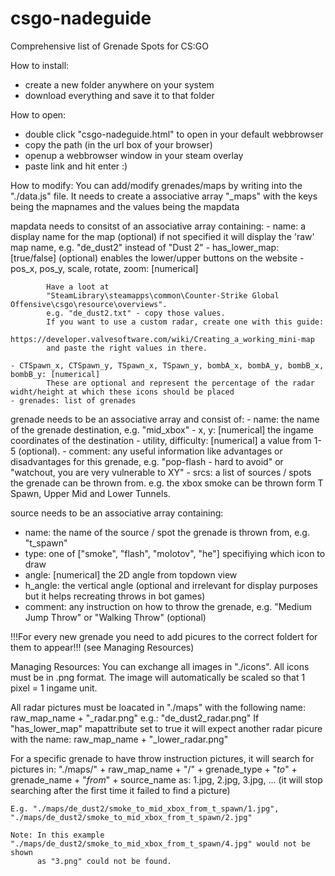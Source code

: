 # csgo-nadeguide
Comprehensive list of Grenade Spots for CS:GO

How to install:
- create a new folder anywhere on your system
- download everything and save it to that folder

How to open:
- double click "csgo-nadeguide.html" to open in your default webbrowser
- copy the path (in the url box of your browser)
- openup a webbrowser window in your steam overlay
- paste link and hit enter :)

How to modify:
  You can add/modify grenades/maps by writing into the "./data.js" file.
  It needs to create a associative array "_maps" with the keys being the mapnames and the values being the mapdata
  
  mapdata needs to consitst of an associative array containing:
    - name: a display name for the map (optional)
            if not specified it will display the 'raw' map name, e.g. "de_dust2" instead of "Dust 2"
    - has_lower_map: [true/false] (optional) enables the lower/upper buttons on the website
    - pos_x, pos_y, scale, rotate, zoom: [numerical]
    
            Have a loot at
            "SteamLibrary\steamapps\common\Counter-Strike Global Offensive\csgo\resource\overviews".
            e.g. "de_dust2.txt" - copy those values.
            If you want to use a custom radar, create one with this guide:
            https://developer.valvesoftware.com/wiki/Creating_a_working_mini-map
            and paste the right values in there.
            
    - CTSpawn_x, CTSpawn_y, TSpawn_x, TSpawn_y, bombA_x, bombA_y, bombB_x, bombB_y: [numerical]
            These are optional and represent the percentage of the radar widht/height at which these icons should be placed
    - grenades: list of grenades
  
  grenade needs to be an associative array and consist of:
    - name: the name of the grenade destination, e.g. "mid_xbox"
    - x, y: [numerical] the ingame coordinates of the destination
    - utility, difficulty:  [numerical] a value from 1-5 (optional).
    - comment:              any useful information like advantages or disadvantages for this grenade,
                            e.g. "pop-flash - hard to avoid" or "watchout, you are very vulnerable to XY"
    - srcs: a list of sources / spots the grenade can be thrown from. e.g. the xbox smoke can be thrown
            form T Spawn, Upper Mid and Lower Tunnels.
            
  source needs to be an associative array containing:
  - name:     the name of the source / spot the grenade is thrown from, e.g. "t_spawn"
  - type:     one of ["smoke", "flash", "molotov", "he"] specifiying which icon to draw
  - angle:    [numerical] the 2D angle from topdown view
  - h_angle:  the vertical angle (optional and irrelevant for display purposes but it helps recreating throws in bot games)
  - comment:  any instruction on how to throw the grenade, e.g. "Medium Jump Throw" or "Walking Throw" (optional)
  
  !!!For every new grenade you need to add picures to the correct foldert for them to appear!!! (see Managing Resources)
  
  Managing Resources:
  You can exchange all images in "./icons". All icons must be in .png format.
  The image will automatically be scaled so that 1 pixel = 1 ingame unit.
  
  All radar pictures must be loacated in "./maps" with the following name:
      raw_map_name + "_radar.png"
      e.g.: "de_dust2_radar.png"
      If "has_lower_map" mapattribute set to true it will expect another radar picure with the name:
        raw_map_name + "_lower_radar.png"
     
  For a specific grenade to have throw instruction pictures, it will search for pictures in:
    "./maps/" + raw_map_name + "/" + grenade_type + "_to_" + grenade_name + "_from_" + source_name
    as:
      1.jpg, 2.jpg, 3.jpg, ... (it will stop searching after the first time it failed to find a picture)
      
    E.g. "./maps/de_dust2/smoke_to_mid_xbox_from_t_spawn/1.jpg", "./maps/de_dust2/smoke_to_mid_xbox_from_t_spawn/2.jpg"
    
    Note: In this example "./maps/de_dust2/smoke_to_mid_xbox_from_t_spawn/4.jpg" would not be shown
          as "3.png" could not be found.
          
          
        
        
        
  
